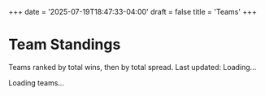 +++
date = '2025-07-19T18:47:33-04:00'
draft = false
title = 'Teams'
+++

# Team Standings

<div class="standings-info">
    <p>Teams ranked by total wins, then by total spread. Last updated: <span id="lastUpdate">Loading...</span></p>
</div>

<div id="teamsContainer">
    <p>Loading teams...</p>
</div>

<script>
document.addEventListener('DOMContentLoaded', async function() {
    // Load teams with standings data
    try {
        const { data: teams, error } = await supabase
            .from('teams')
            .select(`
                *,
                events(name),
                team_players(
                    *,
                    players(name, current_rating, dropped_out, current_rating_band_id, original_rating_band_id, tournament_wins, tournament_spread, is_valid, invalid_reason),
                    rating_bands(name)
                )
            `)
            .order('created_at', { ascending: false });
        
        if (error) throw error;
        
        // Get standings data for all teams
        const { data: standings, error: standingsError } = await supabase
            .from('team_standings')
            .select('*');
        
        if (standingsError) throw standingsError;
        
        // Merge standings data with team data
        teams.forEach(team => {
            const teamStandings = standings.find(s => s.id === team.id);
            if (teamStandings) {
                team.total_wins = teamStandings.total_wins;
                team.total_losses = teamStandings.total_losses;
                team.total_spread = teamStandings.total_spread;
                team.total_games = teamStandings.total_games;
                team.newest_update = teamStandings.newest_update;
            } else {
                team.total_wins = 0;
                team.total_losses = 0;
                team.total_spread = 0;
                team.total_games = 0;
            }
        });
        
        // Sort by standings (wins desc, spread desc)
        teams.sort((a, b) => {
            if (b.total_wins !== a.total_wins) {
                return b.total_wins - a.total_wins;
            }
            return b.total_spread - a.total_spread;
        });

        // Get usernames for team creators
        const userIds = [...new Set(teams.map(team => team.user_id))];
        const { data: usernames } = await supabase
            .from('public_profiles')
            .select('id, username')
            .in('id', userIds);

        // Add usernames to teams
        teams.forEach(team => {
            const user = usernames?.find(u => u.id === team.user_id);
            team.creator_username = user?.username || 'Unknown';
        });

        // Update last update time
        updateLastUpdateTime(teams);

        displayTeams(teams);
    } catch (error) {
        console.error('Error loading teams:', error);
        document.getElementById('teamsContainer').innerHTML = '<p>Error loading teams</p>';
    }
});

function updateLastUpdateTime(teams) {
    const lastUpdateElement = document.getElementById('lastUpdate');
    
    // Find the most recent update time across all teams
    let mostRecentUpdate = null;
    teams.forEach(team => {
        if (team.newest_update) {
            const updateTime = new Date(team.newest_update);
            if (!mostRecentUpdate || updateTime > mostRecentUpdate) {
                mostRecentUpdate = updateTime;
            }
        }
    });
    
    if (mostRecentUpdate) {
        lastUpdateElement.textContent = mostRecentUpdate.toLocaleString();
    } else {
        lastUpdateElement.textContent = 'No standings data yet';
    }
}

function displayTeams(teams) {
    const container = document.getElementById('teamsContainer');
    
    if (!teams || teams.length === 0) {
        container.innerHTML = '<p>No teams created yet. <a href="/create-team/">Create the first team!</a></p>';
        return;
    }

    // Show all teams in standings order (no separation by user)
    let html = '<div class="teams-standings">';
    
    teams.forEach((team, index) => {
        const isOwner = currentUser && team.user_id === currentUser.id;
        const rank = index + 1;
        html += generateTeamCardWithStandings(team, isOwner, rank);
    });
    
    html += '</div>';
    container.innerHTML = html;
}

function generateTeamCardWithStandings(team, isOwner, rank) {
    const playersList = team.team_players.map(tp => {
        const player = tp.players;
        const isInvalid = player.is_valid === false || player.dropped_out || player.current_rating_band_id !== player.original_rating_band_id;
        const invalidClass = isInvalid ? ' class="invalid-player"' : '';
        
        // Get the invalid reason
        let invalidReason = '';
        if (player.invalid_reason) {
            invalidReason = player.invalid_reason;
        } else if (player.dropped_out) {
            invalidReason = 'Player dropped out';
        } else if (player.current_rating_band_id !== player.original_rating_band_id) {
            invalidReason = 'Player changed rating bands';
        }
        
        const invalidTitle = invalidReason ? ` title="${invalidReason}"` : '';
        
        // Format tournament record: wins and spread
        const wins = player.tournament_wins || 0;
        const spread = player.tournament_spread || 0;
        const spreadStr = spread >= 0 ? `+${spread}` : `${spread}`;
        const record = `${wins} ${spreadStr}`;
        
        // Add an indicator for invalid players
        const invalidIndicator = isInvalid ? '<span class="invalid-indicator" title="' + invalidReason + '">⚠️</span>' : '';
        
        return `<tr${invalidClass}${invalidTitle}>
            <td><strong>${player.name}</strong>${invalidIndicator}</td>
            <td class="player-division">${tp.rating_bands.name}</td>
            <td class="player-record">${record}</td>
        </tr>`;
    }).join('');

    const validityBadge = !team.is_valid ? 
        '<span class="badge invalid">Invalid</span>' : '';

    const paidBadge = team.paid ? 
        '<span class="badge paid">Paid</span>' : 
        '<span class="badge tentative">Tentative</span>';

    const editButton = isOwner ? 
        `<button onclick="window.location.href='/edit-team/?id=${team.id}'" class="edit-btn">Edit</button>` : '';

    // Format standings with proper +/- for spread
    const winsDisplay = team.total_wins || 0;
    const lossesDisplay = team.total_losses || 0;
    const spreadDisplay = team.total_spread >= 0 ? `+${team.total_spread}` : `${team.total_spread}`;
    
    return `
        <div class="team-card compact ${isOwner ? 'own-team' : ''}">
            <div class="team-header">
                <h3>${team.name}</h3>
                <div class="team-badges">
                    ${validityBadge}
                    ${paidBadge}
                </div>
            </div>
            <div class="team-info">
                <div class="team-meta">
                    <span><strong>By:</strong> ${team.creator_username}</span>
                    <span><strong>Event:</strong> ${team.events?.name || 'Unknown'}</span>
                    <span><small>Created: ${new Date(team.created_at).toLocaleDateString()}</small></span>
                </div>
                <div class="team-players">
                    <strong>Players:</strong>
                    <table class="players-table">
                        <tbody>
                            ${playersList}
                        </tbody>
                    </table>
                </div>
                <div class="team-tournament-standings">
                    <div class="standings-header">
                        <strong>Tournament Standings:</strong>
                    </div>
                    <div class="standings-stats">
                        <span class="wins"><strong>${winsDisplay}</strong> wins</span>
                        <span class="spread">Spread: <strong>${spreadDisplay}</strong></span>
                    </div>
                </div>
                ${editButton ? `<div class="team-actions">${editButton}</div>` : ''}
            </div>
        </div>
    `;
}
</script>

